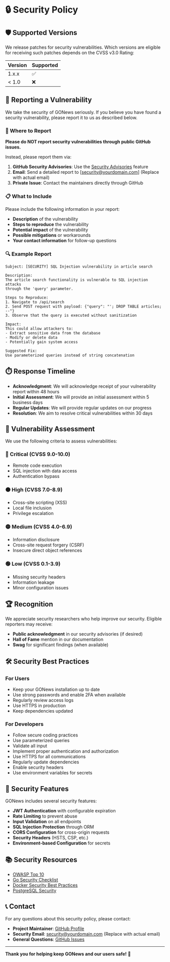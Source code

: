 # 🔒 Security Policy

## 🛡️ Supported Versions

We release patches for security vulnerabilities. Which versions are eligible for receiving such patches depends on the CVSS v3.0 Rating:

| Version | Supported          |
| ------- | ------------------ |
| 1.x.x   | :white_check_mark: |
| < 1.0   | :x:                |

## 🚨 Reporting a Vulnerability

We take the security of GONews seriously. If you believe you have found a security vulnerability, please report it to us as described below.

### 📧 Where to Report

**Please do NOT report security vulnerabilities through public GitHub issues.**

Instead, please report them via:

1. **GitHub Security Advisories**: Use the [Security Advisories](https://github.com/Madraka/GONews/security/advisories) feature
2. **Email**: Send a detailed report to [security@yourdomain.com] (Replace with actual email)
3. **Private Issue**: Contact the maintainers directly through GitHub

### 📋 What to Include

Please include the following information in your report:

- **Description** of the vulnerability
- **Steps to reproduce** the vulnerability
- **Potential impact** of the vulnerability
- **Possible mitigations** or workarounds
- **Your contact information** for follow-up questions

### 🔍 Example Report

```
Subject: [SECURITY] SQL Injection vulnerability in article search

Description:
The article search functionality is vulnerable to SQL injection attacks
through the 'query' parameter.

Steps to Reproduce:
1. Navigate to /api/search
2. Send POST request with payload: {"query": "'; DROP TABLE articles; --"}
3. Observe that the query is executed without sanitization

Impact:
This could allow attackers to:
- Extract sensitive data from the database
- Modify or delete data
- Potentially gain system access

Suggested Fix:
Use parameterized queries instead of string concatenation
```

## ⏱️ Response Timeline

- **Acknowledgment**: We will acknowledge receipt of your vulnerability report within 48 hours
- **Initial Assessment**: We will provide an initial assessment within 5 business days
- **Regular Updates**: We will provide regular updates on our progress
- **Resolution**: We aim to resolve critical vulnerabilities within 30 days

## 🎯 Vulnerability Assessment

We use the following criteria to assess vulnerabilities:

### 🔴 Critical (CVSS 9.0-10.0)
- Remote code execution
- SQL injection with data access
- Authentication bypass

### 🟠 High (CVSS 7.0-8.9)
- Cross-site scripting (XSS)
- Local file inclusion
- Privilege escalation

### 🟡 Medium (CVSS 4.0-6.9)
- Information disclosure
- Cross-site request forgery (CSRF)
- Insecure direct object references

### 🟢 Low (CVSS 0.1-3.9)
- Missing security headers
- Information leakage
- Minor configuration issues

## 🏆 Recognition

We appreciate security researchers who help improve our security. Eligible reporters may receive:

- **Public acknowledgment** in our security advisories (if desired)
- **Hall of Fame** mention in our documentation
- **Swag** for significant findings (when available)

## 🛠️ Security Best Practices

### For Users
- Keep your GONews installation up to date
- Use strong passwords and enable 2FA when available
- Regularly review access logs
- Use HTTPS in production
- Keep dependencies updated

### For Developers
- Follow secure coding practices
- Use parameterized queries
- Validate all input
- Implement proper authentication and authorization
- Use HTTPS for all communications
- Regularly update dependencies
- Enable security headers
- Use environment variables for secrets

## 🔐 Security Features

GONews includes several security features:

- **JWT Authentication** with configurable expiration
- **Rate Limiting** to prevent abuse
- **Input Validation** on all endpoints
- **SQL Injection Protection** through ORM
- **CORS Configuration** for cross-origin requests
- **Security Headers** (HSTS, CSP, etc.)
- **Environment-based Configuration** for secrets

## 📚 Security Resources

- [OWASP Top 10](https://owasp.org/www-project-top-ten/)
- [Go Security Checklist](https://github.com/securecodewarrior/go-security-checklist)
- [Docker Security Best Practices](https://docs.docker.com/engine/security/)
- [PostgreSQL Security](https://www.postgresql.org/docs/current/security.html)

## 📞 Contact

For any questions about this security policy, please contact:

- **Project Maintainer**: [GitHub Profile](https://github.com/Madraka)
- **Security Email**: security@yourdomain.com (Replace with actual email)
- **General Questions**: [GitHub Issues](https://github.com/Madraka/GONews/issues)

---

**Thank you for helping keep GONews and our users safe!** 🙏
